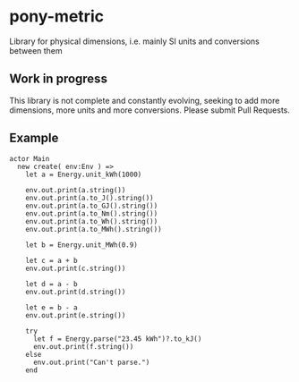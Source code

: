 # pony-metric

Library for physical dimensions, i.e. mainly SI units and conversions between them


## Work in progress
This library is not complete and constantly evolving, seeking to add more dimensions,
more units and more conversions. Please submit Pull Requests.

## Example
```
actor Main
  new create( env:Env ) =>
    let a = Energy.unit_kWh(1000)
    
    env.out.print(a.string())
    env.out.print(a.to_J().string())
    env.out.print(a.to_GJ().string())
    env.out.print(a.to_Nm().string())
    env.out.print(a.to_Wh().string())
    env.out.print(a.to_MWh().string())
    
    let b = Energy.unit_MWh(0.9)

    let c = a + b
    env.out.print(c.string())
    
    let d = a - b
    env.out.print(d.string())

    let e = b - a
    env.out.print(e.string())

    try
      let f = Energy.parse("23.45 kWh")?.to_kJ()
      env.out.print(f.string())
    else
      env.out.print("Can't parse.")
    end
```
